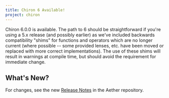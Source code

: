 ```yaml
---
title: Chiron 6 Available!
project: chiron
---
```


Chiron 6.0.0 is available. The path to 6 should be straightforward if you're using a 5.x release (and possibly earlier) as we've included backwards compatibility "shims" for functions and operators which are no longer current (where possible -- some provided lenses, etc. have been moved or replaced with more correct implementations). The use of these shims will result in warnings at compile time, but should avoid the requirement for immediate change.

## What's New?

For changes, see the new [Release Notes][release] in the Aether repository.

<!--- External --->

[release]: https://github.com/xyncro/chiron/blob/master/RELEASE_NOTES.md
